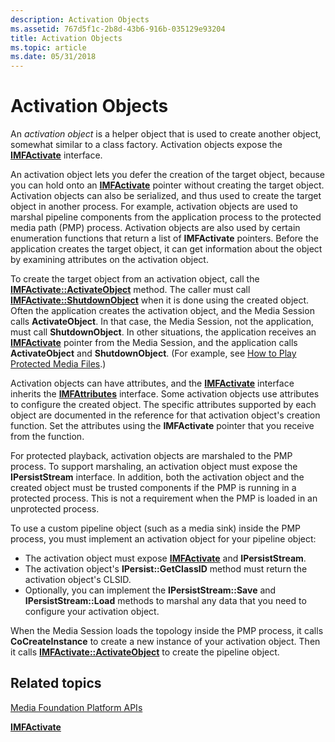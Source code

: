 ```yaml
---
description: Activation Objects
ms.assetid: 767d5f1c-2b8d-43b6-916b-035129e93204
title: Activation Objects
ms.topic: article
ms.date: 05/31/2018
---
```


# Activation Objects

An *activation object* is a helper object that is used to create another object, somewhat similar to a class factory. Activation objects expose the [**IMFActivate**](/windows/desktop/api/mfobjects/nn-mfobjects-imfactivate) interface.

An activation object lets you defer the creation of the target object, because you can hold onto an [**IMFActivate**](/windows/desktop/api/mfobjects/nn-mfobjects-imfactivate) pointer without creating the target object. Activation objects can also be serialized, and thus used to create the target object in another process. For example, activation objects are used to marshal pipeline components from the application process to the protected media path (PMP) process. Activation objects are also used by certain enumeration functions that return a list of **IMFActivate** pointers. Before the application creates the target object, it can get information about the object by examining attributes on the activation object.

To create the target object from an activation object, call the [**IMFActivate::ActivateObject**](/windows/desktop/api/mfobjects/nf-mfobjects-imfactivate-activateobject) method. The caller must call [**IMFActivate::ShutdownObject**](/windows/desktop/api/mfobjects/nf-mfobjects-imfactivate-shutdownobject) when it is done using the created object. Often the application creates the activation object, and the Media Session calls **ActivateObject**. In that case, the Media Session, not the application, must call **ShutdownObject**. In other situations, the application receives an [**IMFActivate**](/windows/desktop/api/mfobjects/nn-mfobjects-imfactivate) pointer from the Media Session, and the application calls **ActivateObject** and **ShutdownObject**. (For example, see [How to Play Protected Media Files](how-to-play-protected-media-files.md).)

Activation objects can have attributes, and the [**IMFActivate**](/windows/desktop/api/mfobjects/nn-mfobjects-imfactivate) interface inherits the [**IMFAttributes**](/windows/desktop/api/mfobjects/nn-mfobjects-imfattributes) interface. Some activation objects use attributes to configure the created object. The specific attributes supported by each object are documented in the reference for that activation object's creation function. Set the attributes using the **IMFActivate** pointer that you receive from the function.

For protected playback, activation objects are marshaled to the PMP process. To support marshaling, an activation object must expose the **IPersistStream** interface. In addition, both the activation object and the created object must be trusted components if the PMP is running in a protected process. This is not a requirement when the PMP is loaded in an unprotected process.

To use a custom pipeline object (such as a media sink) inside the PMP process, you must implement an activation object for your pipeline object:

-   The activation object must expose [**IMFActivate**](/windows/desktop/api/mfobjects/nn-mfobjects-imfactivate) and **IPersistStream**.
-   The activation object's **IPersist::GetClassID** method must return the activation object's CLSID.
-   Optionally, you can implement the **IPersistStream::Save** and **IPersistStream::Load** methods to marshal any data that you need to configure your activation object.

When the Media Session loads the topology inside the PMP process, it calls **CoCreateInstance** to create a new instance of your activation object. Then it calls [**IMFActivate::ActivateObject**](/windows/desktop/api/mfobjects/nf-mfobjects-imfactivate-activateobject) to create the pipeline object.

## Related topics

<dl> <dt>

[Media Foundation Platform APIs](media-foundation-platform-apis.md)
</dt> <dt>

[**IMFActivate**](/windows/desktop/api/mfobjects/nn-mfobjects-imfactivate)
</dt> </dl>

 

 




